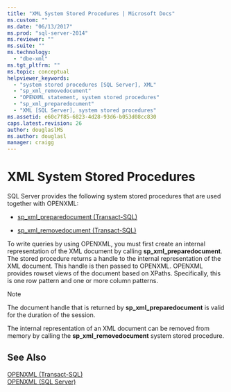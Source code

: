 ```yaml
---
title: "XML System Stored Procedures | Microsoft Docs"
ms.custom: ""
ms.date: "06/13/2017"
ms.prod: "sql-server-2014"
ms.reviewer: ""
ms.suite: ""
ms.technology: 
  - "dbe-xml"
ms.tgt_pltfrm: ""
ms.topic: conceptual
helpviewer_keywords: 
  - "system stored procedures [SQL Server], XML"
  - "sp_xml_removedocument"
  - "OPENXML statement, system stored procedures"
  - "sp_xml_preparedocument"
  - "XML [SQL Server], system stored procedures"
ms.assetid: e60c7f85-6823-4d28-93d6-b053d08cc830
caps.latest.revision: 26
author: douglaslMS
ms.author: douglasl
manager: craigg
---
```

# XML System Stored Procedures
  SQL Server provides the following system stored procedures that are used together with OPENXML:  
  
-   [sp_xml_preparedocument &#40;Transact-SQL&#41;](/sql/relational-databases/system-stored-procedures/sp-xml-preparedocument-transact-sql)  
  
-   [sp_xml_removedocument &#40;Transact-SQL&#41;](/sql/relational-databases/system-stored-procedures/sp-xml-removedocument-transact-sql)  
  
 To write queries by using OPENXML, you must first create an internal representation of the XML document by calling **sp_xml_preparedocument**. The stored procedure returns a handle to the internal representation of the XML document. This handle is then passed to OPENXML. OPENXML provides rowset views of the document based on XPaths. Specifically, this is one row pattern and one or more column patterns.  
  
> [!NOTE]  
>  The document handle that is returned by **sp_xml_preparedocument** is valid for the duration of the session.  
  
 The internal representation of an XML document can be removed from memory by calling the **sp_xml_removedocument** system stored procedure.  
  
## See Also  
 [OPENXML &#40;Transact-SQL&#41;](/sql/t-sql/functions/openxml-transact-sql)   
 [OPENXML &#40;SQL Server&#41;](../xml/openxml-sql-server.md)  
  
  
